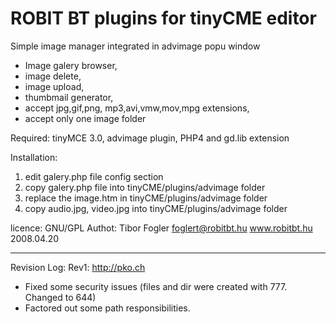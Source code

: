 ROBIT BT plugins for tinyCME editor
===================================

Simple image manager integrated in advimage popu window

- Image galery browser,
- image delete,
- image upload,
- thumbmail generator,
- accept jpg,gif,png, mp3,avi,vmw,mov,mpg extensions,
- accept only one image folder

Required: tinyMCE 3.0,
          advimage plugin,
          PHP4 and gd.lib extension

Installation:

  1. edit galery.php file config section
  2. copy galery.php file into tinyCME/plugins/advimage folder
  3. replace the image.htm in tinyCME/plugins/advimage folder
  4. copy audio.jpg, video.jpg into tinyCME/plugins/advimage folder

licence:
   GNU/GPL
Authot:
   Tibor Fogler  foglert@robitbt.hu  www.robitbt.hu
   2008.04.20

------------------------------------------------
Revision Log:
Rev1: <http://pko.ch>

- Fixed some security issues (files and dir were created with 777. Changed to 644)
- Factored out some path responsibilities.
